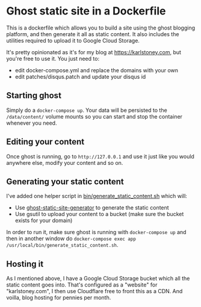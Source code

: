 # Ghost static site in a Dockerfile
This is a dockerfile which allows you to build a site using the ghost blogging platform, and then generate it all as static content.  It also includes the utilities required to upload it to Google Cloud Storage.

It's pretty opinionated as it's for my blog at https://karlstoney.com, but you're free to use it.  You just need to:

  - edit docker-compose.yml and replace the domains with your own
  - edit patches/disqus.patch and update your disqus id

## Starting ghost
Simply do a `docker-compose up`.  Your data will be persisted to the `/data/content/` volume mounts so you can start and stop the container whenever you need.

## Editing your content
Once ghost is running, go to `http://127.0.0.1` and use it just like you would anywhere else, modify your content and so on.

## Generating your static content
I've added one helper script in [bin/generate_static_content.sh](bin/generate_static_content.sh) which will:

  - Use [ghost-static-site-generator](https://github.com/Fried-Chicken/ghost-static-site-generator) to generate the static content
  - Use gsutil to upload your content to a bucket (make sure the bucket exists for your domain)

In order to run it, make sure ghost is running with `docker-compose up` and then in another window do `docker-compose exec app /usr/local/bin/generate_static_content.sh`.

## Hosting it
As I mentioned above, I have a Google Cloud Storage bucket which all the static content goes into.  That's configured as a "website" for "karlstoney.com", I then use Cloudflare free to front this as a CDN.  And voilla, blog hosting for pennies per month.

